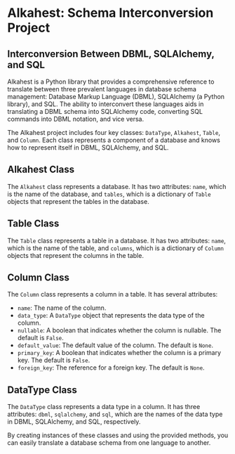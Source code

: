 # Alkahest: Schema Interconversion Project
## Interconversion Between DBML, SQLAlchemy, and SQL

Alkahest is a Python library that provides a comprehensive reference to translate between three prevalent languages in database schema management: Database Markup Language (DBML), SQLAlchemy (a Python library), and SQL. The ability to interconvert these languages aids in translating a DBML schema into SQLAlchemy code, converting SQL commands into DBML notation, and vice versa. 

The Alkahest project includes four key classes: `DataType`, `Alkahest`, `Table`, and `Column`. Each class represents a component of a database and knows how to represent itself in DBML, SQLAlchemy, and SQL.

## Alkahest Class

The `Alkahest` class represents a database. It has two attributes: `name`, which is the name of the database, and `tables`, which is a dictionary of `Table` objects that represent the tables in the database.

## Table Class

The `Table` class represents a table in a database. It has two attributes: `name`, which is the name of the table, and `columns`, which is a dictionary of `Column` objects that represent the columns in the table.

## Column Class

The `Column` class represents a column in a table. It has several attributes:

- `name`: The name of the column.
- `data_type`: A `DataType` object that represents the data type of the column.
- `nullable`: A boolean that indicates whether the column is nullable. The default is `False`.
- `default_value`: The default value of the column. The default is `None`.
- `primary_key`: A boolean that indicates whether the column is a primary key. The default is `False`.
- `foreign_key`: The reference for a foreign key. The default is `None`.

## DataType Class

The `DataType` class represents a data type in a column. It has three attributes: `dbml`, `sqlalchemy`, and `sql`, which are the names of the data type in DBML, SQLAlchemy, and SQL, respectively.

By creating instances of these classes and using the provided methods, you can easily translate a database schema from one language to another.